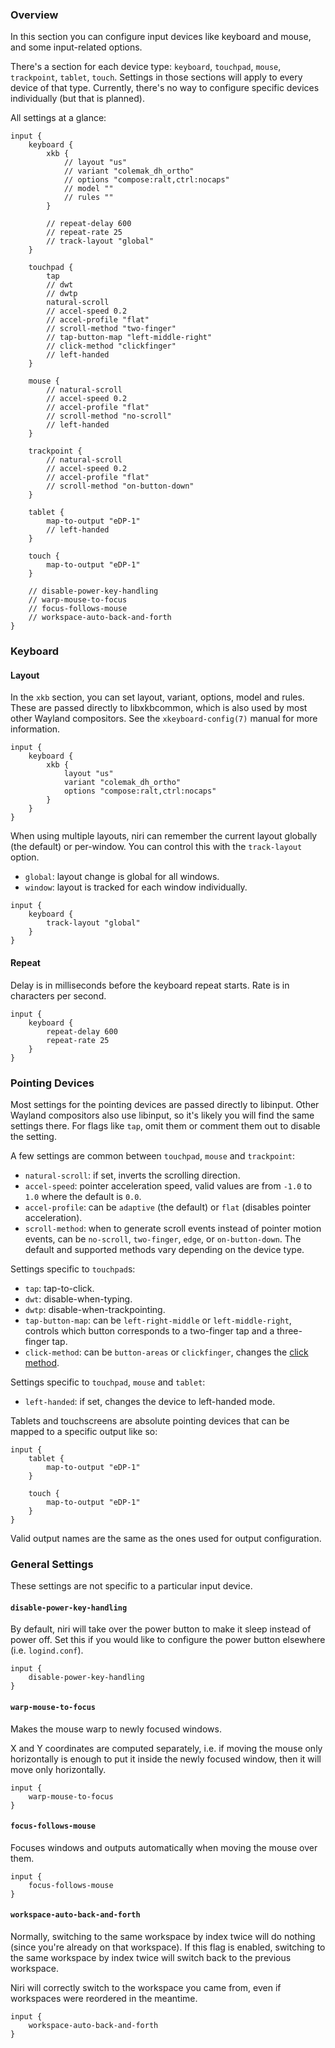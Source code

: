 ### Overview

In this section you can configure input devices like keyboard and mouse, and some input-related options.

There's a section for each device type: `keyboard`, `touchpad`, `mouse`, `trackpoint`, `tablet`, `touch`.
Settings in those sections will apply to every device of that type.
Currently, there's no way to configure specific devices individually (but that is planned).

All settings at a glance:

```
input {
    keyboard {
        xkb {
            // layout "us"
            // variant "colemak_dh_ortho"
            // options "compose:ralt,ctrl:nocaps"
            // model ""
            // rules ""
        }

        // repeat-delay 600
        // repeat-rate 25
        // track-layout "global"
    }

    touchpad {
        tap
        // dwt
        // dwtp
        natural-scroll
        // accel-speed 0.2
        // accel-profile "flat"
        // scroll-method "two-finger"
        // tap-button-map "left-middle-right"
        // click-method "clickfinger"
        // left-handed
    }

    mouse {
        // natural-scroll
        // accel-speed 0.2
        // accel-profile "flat"
        // scroll-method "no-scroll"
        // left-handed
    }

    trackpoint {
        // natural-scroll
        // accel-speed 0.2
        // accel-profile "flat"
        // scroll-method "on-button-down"
    }

    tablet {
        map-to-output "eDP-1"
        // left-handed
    }

    touch {
        map-to-output "eDP-1"
    }

    // disable-power-key-handling
    // warp-mouse-to-focus
    // focus-follows-mouse
    // workspace-auto-back-and-forth
}
```

### Keyboard

#### Layout

In the `xkb` section, you can set layout, variant, options, model and rules.
These are passed directly to libxkbcommon, which is also used by most other Wayland compositors.
See the `xkeyboard-config(7)` manual for more information.

```
input {
    keyboard {
        xkb {
            layout "us"
            variant "colemak_dh_ortho"
            options "compose:ralt,ctrl:nocaps"
        }
    }
}
```

When using multiple layouts, niri can remember the current layout globally (the default) or per-window.
You can control this with the `track-layout` option.

- `global`: layout change is global for all windows.
- `window`: layout is tracked for each window individually.

```
input {
    keyboard {
        track-layout "global"
    }
}
```

#### Repeat

Delay is in milliseconds before the keyboard repeat starts.
Rate is in characters per second.

```
input {
    keyboard {
        repeat-delay 600
        repeat-rate 25
    }
}
```

### Pointing Devices

Most settings for the pointing devices are passed directly to libinput.
Other Wayland compositors also use libinput, so it's likely you will find the same settings there.
For flags like `tap`, omit them or comment them out to disable the setting.

A few settings are common between `touchpad`, `mouse` and `trackpoint`:

- `natural-scroll`: if set, inverts the scrolling direction.
- `accel-speed`: pointer acceleration speed, valid values are from `-1.0` to `1.0` where the default is `0.0`.
- `accel-profile`: can be `adaptive` (the default) or `flat` (disables pointer acceleration).
- `scroll-method`: when to generate scroll events instead of pointer motion events, can be `no-scroll`, `two-finger`, `edge`, or `on-button-down`. 
  The default and supported methods vary depending on the device type.

Settings specific to `touchpad`s:

- `tap`: tap-to-click.
- `dwt`: disable-when-typing.
- `dwtp`: disable-when-trackpointing.
- `tap-button-map`: can be `left-right-middle` or `left-middle-right`, controls which button corresponds to a two-finger tap and a three-finger tap.
- `click-method`: can be `button-areas` or `clickfinger`, changes the [click method](https://wayland.freedesktop.org/libinput/doc/latest/clickpad-softbuttons.html).

Settings specific to `touchpad`, `mouse` and `tablet`:

- `left-handed`: if set, changes the device to left-handed mode.

Tablets and touchscreens are absolute pointing devices that can be mapped to a specific output like so:

```
input {
    tablet {
        map-to-output "eDP-1"
    }

    touch {
        map-to-output "eDP-1"
    }
}
```

Valid output names are the same as the ones used for output configuration.

### General Settings

These settings are not specific to a particular input device.

#### `disable-power-key-handling`

By default, niri will take over the power button to make it sleep instead of power off.
Set this if you would like to configure the power button elsewhere (i.e. `logind.conf`).

```
input {
    disable-power-key-handling
}
```

#### `warp-mouse-to-focus`

Makes the mouse warp to newly focused windows.

X and Y coordinates are computed separately, i.e. if moving the mouse only horizontally is enough to put it inside the newly focused window, then it will move only horizontally.

```
input {
    warp-mouse-to-focus
}
```

#### `focus-follows-mouse`

Focuses windows and outputs automatically when moving the mouse over them.

```
input {
    focus-follows-mouse
}
```

#### `workspace-auto-back-and-forth`

Normally, switching to the same workspace by index twice will do nothing (since you're already on that workspace).
If this flag is enabled, switching to the same workspace by index twice will switch back to the previous workspace.

Niri will correctly switch to the workspace you came from, even if workspaces were reordered in the meantime.

```
input {
    workspace-auto-back-and-forth
}
```
